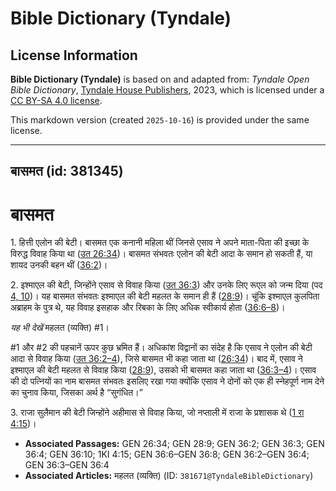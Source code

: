 # Bible Dictionary (Tyndale)

## License Information

**Bible Dictionary (Tyndale)** is based on and adapted from: _Tyndale Open Bible Dictionary_, [Tyndale House Publishers](https://tyndaleopenresources.com/), 2023, which is licensed under a [CC BY-SA 4.0 license](https://creativecommons.org/licenses/by-sa/4.0/legalcode.en).

This markdown version (created `2025-10-16`) is provided under the same license.



--------------------------------

## बासमत (id: 381345)

बासमत
=====

1\. हित्ती एलोन की बेटी। बासमत एक कनानी महिला थीं जिनसे एसाव ने अपने माता\-पिता की इच्छा के विरुद्ध विवाह किया था ([उत 26:34](https://ref.ly/Gen26:34))। बासमत संभवतः एलोन की बेटी आदा के समान हो सकती हैं, या शायद उनकी बहन थीं ([36:2](https://ref.ly/Gen36:2))।

2\. इश्माएल की बेटी, जिन्होंने एसाव से विवाह किया ([उत 36:3](https://ref.ly/Gen36:3)) और उनके लिए रूएल को जन्म दिया (पद [4, 10](https://ref.ly/Gen36:4,Gen36:10))। यह बासमत संभवतः इश्माएल की बेटी महलत के समान ही हैं ([28:9](https://ref.ly/Gen28:9))। चूंकि इश्माएल कुलपिता अब्राहम के पुत्र थे, यह विवाह इसहाक और रिबका के लिए अधिक स्वीकार्य होता ([36:6–8](https://ref.ly/Gen36:6-Gen36:8))।

*यह भी देखें* महलत (व्यक्ति) \#1।

\#1 और \#2 की पहचानें ऊपर कुछ भ्रमित हैं। अधिकांश विद्वानों का संदेह है कि एसाव ने एलोन की बेटी आदा से विवाह किया ([उत 36:2–4](https://ref.ly/Gen36:2-Gen36:4)), जिसे बासमत भी कहा जाता था ([26:34](https://ref.ly/Gen26:34))। बाद में, एसाव ने इश्माएल की बेटी महलत से विवाह किया ([28:9](https://ref.ly/Gen28:9)), उसको भी बासमत कहा जाता था ([36:3–4](https://ref.ly/Gen36:3-Gen36:4))। एसाव की दो पत्नियों का नाम बासमत संभवतः इसलिए रखा गया क्योंकि एसाव ने दोनों को एक ही स्नेहपूर्ण नाम देने का चुनाव किया, जिसका अर्थ है “सुगंधित।”

3\. राजा सुलैमान की बेटी जिन्होंने अहीमास से विवाह किया, जो नप्ताली में राजा के प्रशासक थे ([1 रा 4:15](https://ref.ly/1Kgs4:15))।

* **Associated Passages:** GEN 26:34; GEN 28:9; GEN 36:2; GEN 36:3; GEN 36:4; GEN 36:10; 1KI 4:15; GEN 36:6–GEN 36:8; GEN 36:2–GEN 36:4; GEN 36:3–GEN 36:4
* **Associated Articles:** महलत (व्यक्ति) (ID: `381671@TyndaleBibleDictionary`)

